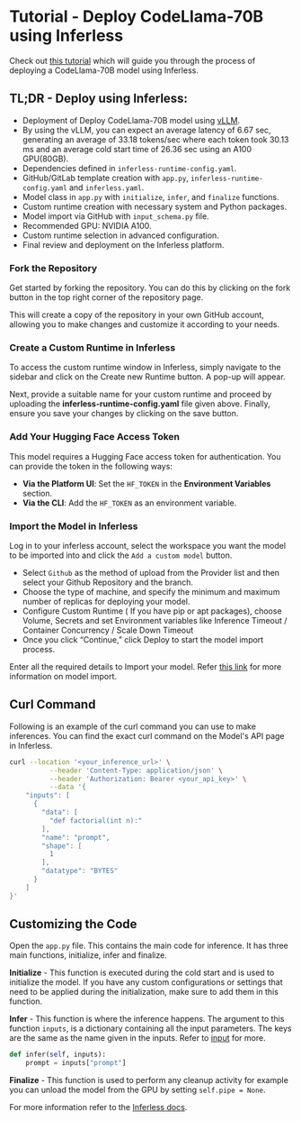 # Tutorial - Deploy CodeLlama-70B using Inferless

Check out [this tutorial](https://tutorials.inferless.com/deploy-codellama-70b-using-inferless) which will guide you through the process of deploying a CodeLlama-70B model using Inferless.

## TL;DR - Deploy  using Inferless:
- Deployment of Deploy CodeLlama-70B model using [vLLM](https://github.com/vllm-project/vllm).
- By using the vLLM, you can expect an average latency of 6.67 sec, generating an average of 33.18 tokens/sec where each token took 30.13 ms and an average cold start time of 26.36 sec using an A100 GPU(80GB).
- Dependencies defined in `inferless-runtime-config.yaml`.
- GitHub/GitLab template creation with `app.py`, `inferless-runtime-config.yaml` and `inferless.yaml`.
- Model class in `app.py` with `initialize`, `infer`, and `finalize` functions.
- Custom runtime creation with necessary system and Python packages.
- Model import via GitHub with `input_schema.py` file.
- Recommended GPU: NVIDIA A100.
- Custom runtime selection in advanced configuration.
- Final review and deployment on the Inferless platform.

### Fork the Repository
Get started by forking the repository. You can do this by clicking on the fork button in the top right corner of the repository page.

This will create a copy of the repository in your own GitHub account, allowing you to make changes and customize it according to your needs.

### Create a Custom Runtime in Inferless
To access the custom runtime window in Inferless, simply navigate to the sidebar and click on the Create new Runtime button. A pop-up will appear.

Next, provide a suitable name for your custom runtime and proceed by uploading the **inferless-runtime-config.yaml** file given above. Finally, ensure you save your changes by clicking on the save button.

### Add Your Hugging Face Access Token
This model requires a Hugging Face access token for authentication. You can provide the token in the following ways:

- **Via the Platform UI**: Set the `HF_TOKEN` in the **Environment Variables** section.
- **Via the CLI**: Add the `HF_TOKEN` as an environment variable.

### Import the Model in Inferless
Log in to your inferless account, select the workspace you want the model to be imported into and click the `Add a custom model` button.

- Select `Github` as the method of upload from the Provider list and then select your Github Repository and the branch.
- Choose the type of machine, and specify the minimum and maximum number of replicas for deploying your model.
- Configure Custom Runtime ( If you have pip or apt packages), choose Volume, Secrets and set Environment variables like Inference Timeout / Container Concurrency / Scale Down Timeout
- Once you click “Continue,” click Deploy to start the model import process.

Enter all the required details to Import your model. Refer [this link](https://docs.inferless.com/integrations/git-custom-code/git--custom-code) for more information on model import.

## Curl Command
Following is an example of the curl command you can use to make inferences. You can find the exact curl command on the Model's API page in Inferless.
```bash
curl --location '<your_inference_url>' \
          --header 'Content-Type: application/json' \
          --header 'Authorization: Bearer <your_api_key>' \
          --data '{
    "inputs": [
      {
        "data": [
          "def factorial(int n):"
        ],
        "name": "prompt",
        "shape": [
          1
        ],
        "datatype": "BYTES"
      }
    ]
}'
```

## Customizing the Code
Open the `app.py` file. This contains the main code for inference. It has three main functions, initialize, infer and finalize.

**Initialize** -  This function is executed during the cold start and is used to initialize the model. If you have any custom configurations or settings that need to be applied during the initialization, make sure to add them in this function.

**Infer** - This function is where the inference happens. The argument to this function `inputs`, is a dictionary containing all the input parameters. The keys are the same as the name given in the inputs. Refer to [input](#input) for more.

```python
def infer(self, inputs):
    prompt = inputs["prompt"]
```

**Finalize** - This function is used to perform any cleanup activity for example you can unload the model from the GPU by setting `self.pipe = None`.

For more information refer to the [Inferless docs](https://docs.inferless.com/).
